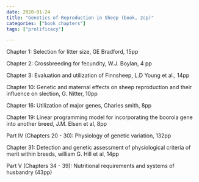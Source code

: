 ```yaml
---
date: 2020-01-24
title: "Genetics of Reproduction in Sheep (book, 2cp)"
categories: ["book chapters"]
tags: ["prolificacy"]

---
```


Chapter 1: Selection for litter size, GE Bradford, 15pp

Chapter 2: Crossbreeding for fecundity, W.J. Boylan, 4 pp

Chapter 3: Evaluation and utilization of Finnsheep, L.D Young et al., 14pp

Chapter 10: Genetic and maternal effects on sheep reproduction and their influence on slection, G. Nitter, 10pp

Chapter 16: Utilization of major genes, Charles smith, 8pp

Chapter 19: Linear programming model for incorporating the boorola gene into another breed, J.M. Elsen et al, 8pp

Part IV (Chapters 20 - 30): Physiology of genetic variation, 132pp

Chapter 31: Detection and genetic assessment of physiological criteria of merit within breeds, william G. Hill et al, 14pp

Part V (Chapters 34 - 39): Nutritional requirements and systems of husbandry (43pp)
